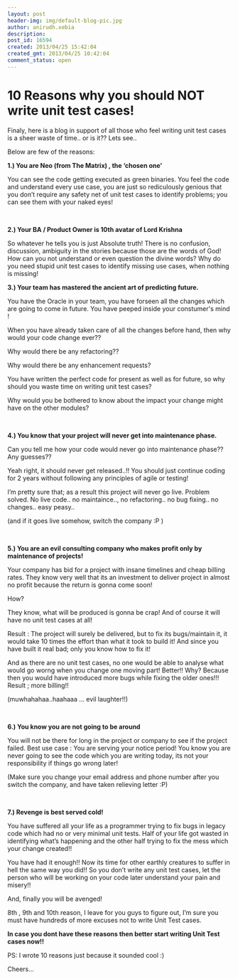 ```yaml
---
layout: post
header-img: img/default-blog-pic.jpg
author: anirudh.xebia
description: 
post_id: 16594
created: 2013/04/25 15:42:04
created_gmt: 2013/04/25 10:42:04
comment_status: open
---
```


# 10 Reasons why you should NOT write unit test cases!

<p>
    Finaly, here is a blog in support of all those who feel writing unit test cases is a sheer waste of time.. or is it?? Lets see..
</p>

<p>
    Below are few of the reasons:
</p>

<p>
    <strong>1.) You are Neo (from The Matrix) , the &lsquo;chosen one&rsquo;</strong>
</p>

<p>
    You can see the code getting executed as green binaries. You feel the code and understand every use case, you are just so rediculously genious that you don&rsquo;t require any safety net of unit test cases to identify problems; you can see them with your naked eyes!
</p>

<p>
    &nbsp;
</p>

<p>
    <strong>2.) Your BA / Product Owner is 10th avatar of Lord Krishna</strong>
</p>

<p>
    So whatever he tells you is just Absolute truth! There is no confusion, discussion, ambiguity in the stories because those are the words of God! How can you not understand or even question the divine words? Why do you need stupid unit test cases to identify missing use cases, when nothing is missing!
</p>

<p>
    <!--more-->
</p>

<p>
    <strong>3.) Your team has mastered the ancient art of predicting future.</strong>
</p>

<p>
    You have the Oracle in your team, you have forseen all the changes which are going to come in future. You have peeped inside your constumer&#39;s mind !
</p>

<p>
    When you have already taken care of all the changes before hand, then why would your code change ever??
</p>

<p>
    Why would there be any refactoring??
</p>

<p>
    Why would there be any enhancement requests?
</p>

<p>
    You have written the perfect code for present as well as for future, so why should you waste time on writing unit test cases?
</p>

<p>
    Why would you be bothered to know about the impact your change might have on the other modules?
</p>

<p>
    &nbsp;
</p>

<p>
    <strong>4.) You know that your project will never get into maintenance phase.</strong>
</p>

<p>
    Can you tell me how your code would never go into maintenance phase?? Any guesses??
</p>

<p>
    Yeah right, it should never get released..!! You should just continue coding for 2 years without following any principles of agile or testing!
</p>

<p>
    I&rsquo;m pretty sure that; as a result this project will never go live. Problem solved. No live code.. no maintaince.., no refactoring.. no bug fixing.. no changes.. easy peasy..
</p>

<p>
    (and if it goes live somehow, switch the company :P )
</p>

<p>
    &nbsp;
</p>

<p>
    <strong>5.) You are an evil consulting company who makes profit only by maintenance of projects!</strong>
</p>

<p>
    Your company has bid for a project with insane timelines and cheap billing rates. They know very well that its an investment to deliver project in almost no profit because the return is gonna come soon!
</p>

<p>
    How?
</p>

<p>
    They know, what will be produced is gonna be crap! And of course it will have no unit test cases at all!
</p>

<p>
    Result : The project will surely be delivered, but to fix its bugs/maintain it, it would take 10 times the effort than what it took to build it! And since you have built it real bad; only you know how to fix it!
</p>

<p>
    And as there are no unit test cases, no one would be able to analyse what would go worng when you change one moving part! Better!! Why? Because then you would have introduced more bugs while fixing the older ones!!! Result ; more billing!!
</p>

<p>
    (muwhahahaa..haahaaa ... evil laughter!!)
</p>

<p>
    &nbsp;
</p>

<p>
    <strong>6.) You know you are not going to be around</strong>
</p>

<p>
    You will not be there for long in the project or company to see if the project failed. Best use case : You are serving your notice period! You know you are never going to see the code which you are writing today, its not your responsibility if things go wrong later!
</p>

<p>
    (Make sure you change your email address and phone number after you switch the company, and have taken relieving letter :P)
</p>

<p>
    &nbsp;
</p>

<p>
    <strong>7.) Revenge is best served cold!</strong>
</p>

<p>
    You have suffered all your life as a programmer trying to fix bugs in legacy code which had no or very minimal unit tests. Half of your life got wasted in identifying what&rsquo;s happening and the other half trying to fix the mess which your change created!!
</p>

<p>
    You have had it enough!! Now its time for other earthly creatures to suffer in hell the same way you did!! So you don&rsquo;t write any unit test cases, let the person who will be working on your code later understand your pain and misery!!
</p>

<p>
    And, finally you will be avenged!
</p>

<p>
    8th , 9th and 10th reason, I leave for you guys to figure out, I&rsquo;m sure you must have hundreds of more excuses not to write Unit Test cases.
</p>

<p>
    <strong>In case you dont have these reasons then better start writing Unit Test cases now!!</strong>
</p>

<p>
    PS: I wrote 10 reasons just because it sounded cool :)
</p>

<p>
    Cheers...
</p>